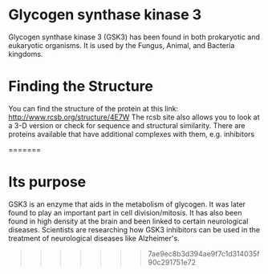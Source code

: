 # Glycogen synthase kinase 3

Glycogen synthase kinase 3 (GSK3) has been found in both prokaryotic and eukaryotic organisms. It is used by the Fungus, Animal, and Bacteria kingdoms.

# Finding the Structure
You can find the structure of the protein at this link: http://www.rcsb.org/structure/4E7W
The rcsb site also allows you to look at a 3-D version or check for sequence and structural similarity.
There are proteins available that have additional complexes with them, e.g. inhibitors

=======
# Its purpose
GSK3 is an enzyme that aids in the metabolism of glycogen. It was later found to play an important part in cell division/mitosis. 
It has also been found in high density at the brain and been linked to certain neurological diseases. Scientists are researching how GSK3 inhibitors can be used in the treatment of neurological diseases like Alzheimer's.
>>>>>>> 7ae9ec8b3d394ae9f7c1d314035f90c291751e72
